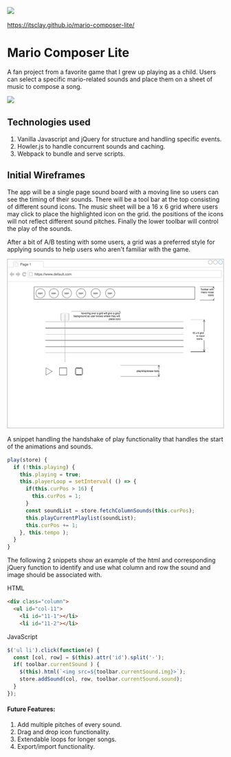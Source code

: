 <img src="http://res.cloudinary.com/do2rg2v7p/image/upload/v1507311319/Screen_Shot_2017-10-06_at_9.56.25_AM_x4zhxy.png">

<a href="https://itsclay.github.io/mario-composer-lite/">https://itsclay.github.io/mario-composer-lite/</a>
# Mario Composer Lite

A fan project from a favorite game that I grew up playing as a child. Users can select a specific mario-related sounds and place them on a sheet of music to compose a song.

<img src="http://res.cloudinary.com/do2rg2v7p/image/upload/v1507312212/mario_lite_demo_irdvfb.gif">

## Technologies used
1. Vanilla Javascript and jQuery for structure and handling specific events.
2. Howler.js to handle concurrent sounds and caching.
3. Webpack to bundle and serve scripts.

## Initial Wireframes
The app will be a single page sound board with a moving line so users can see the timing of their sounds. There will be a tool bar at the top consisting of different sound icons. The music sheet will be a 16 x 6 grid where users may click to place the highlighted icon on the grid. the positions of the icons will not reflect different sound pitches. Finally the lower toolbar will control the play of the sounds.

After a bit of A/B testing with some users, a grid was a preferred style for applying sounds to help users who aren't familiar with the game.

![wireframe](/build/assets/images/mario_lite_wireframe.png)

A snippet handling the handshake of play functionality that handles the start
of the animations and sounds.

```Javascript
play(store) {
  if (!this.playing) {
    this.playing = true;
    this.playerLoop = setInterval( () => {
      if(this.curPos > 16) {
        this.curPos = 1;
      }
      const soundList = store.fetchColumnSounds(this.curPos);
      this.playCurrentPlaylist(soundList);
      this.curPos += 1;
    }, this.tempo );
  }
}
```

The following 2 snippets show an example of the html and corresponding jQuery function to identify and use what column and row the sound and image should be associated with.

HTML
```html
<div class="column">
  <ul id="col-11">
    <li id="11-1"></li>
    <li id="11-2"></li>
```
JavaScript
```javascript
$('ul li').click(function(e) {
  const [col, row] = $(this).attr('id').split('-');
  if( toolbar.currentSound ) {
    $(this).html(`<img src=${toolbar.currentSound.img}>`);
    store.addSound(col, row, toolbar.currentSound.sound);
  }
});
```

#### Future Features:
1. Add multiple pitches of every sound.
2. Drag and drop icon functionality.
3. Extendable loops for longer songs.
4. Export/import functionality.
